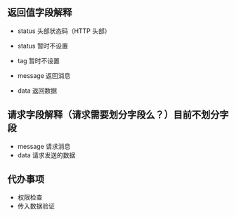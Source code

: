 ## 返回值字段解释

- status 头部状态码（HTTP 头部）

- status 暂时不设置
- tag 暂时不设置
- message 返回消息
- data 返回数据


## 请求字段解释（请求需要划分字段么？）目前不划分字段

- message 请求消息
- data 请求发送的数据


## 代办事项

- 权限检查
- 传入数据验证